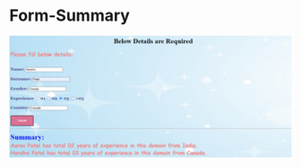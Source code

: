 # Form-Summary    
![alt text](https://github.com/Bageshri-patel/Form-Summary/blob/main/website.png?raw=true)
